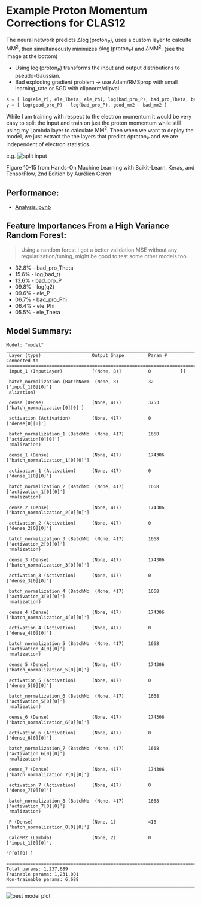 # Example Proton Momentum Corrections for CLAS12

The neural network predicts $\Delta \log(\text{proton}_P)$, uses a custom layer to calculte $\text{MM}^2$, then simultaneously minimizes $\Delta \log(\text{proton}_P)$ and $\Delta \text{MM}^2$. (see the image at the bottom)
* Using $\log(\text{proton}_P)$ transforms the input and output distributions to pseudo-Gaussian.
* Bad exploding gradient problem -> use Adam/RMSprop with small learning_rate or SGD with clipnorm/clipval

```python
X = [ log(ele_P), ele_Theta, ele_Phi, log(bad_pro_P), bad_pro_Theta, bad_pro_Phi, log(bad_Q2), log(bad_t) ]
y = [ log(good_pro_P) - log(bad_pro_P), good_mm2 - bad_mm2 ]
```

While I am training with respect to the electron momentum it would be very easy to split the input and train on just the proton momentum while still using my Lambda layer to calculate $\text{MM}^2$. Then when we want to deploy the model, we just extract the the layers that predict $\Delta \text{proton}_P$ and we are independent of electron statistics.

e.g.
![split input](split_input.png)

Figure 10-15 from Hands-On Machine Learning with Scikit-Learn, Keras, and TensorFlow, 2nd Edition by Aurélien Géron

## Performance:
* [Analysis.ipynb](analysis.ipynb)

## Feature Importances From a High Variance Random Forest:
> Using a random forest I got a better validation MSE without any regularization/tuning, might be good to test some other models too.
* 32.8% - bad_pro_Theta 
* 15.6% - log(bad_t) 
* 13.6% - bad_pro_P 
* 09.8% - log(q2) 
* 09.6% - ele_P 
* 06.7% - bad_pro_Phi 
* 06.4% - ele_Phi 
* 05.5% - ele_Theta 



## Model Summary:
```
Model: "model"
__________________________________________________________________________________________________
 Layer (type)                   Output Shape         Param #     Connected to                     
==================================================================================================
 input_1 (InputLayer)           [(None, 8)]          0           []                               
                                                                                                  
 batch_normalization (BatchNorm  (None, 8)           32          ['input_1[0][0]']                
 alization)                                                                                       
                                                                                                  
 dense (Dense)                  (None, 417)          3753        ['batch_normalization[0][0]']    
                                                                                                  
 activation (Activation)        (None, 417)          0           ['dense[0][0]']                  
                                                                                                  
 batch_normalization_1 (BatchNo  (None, 417)         1668        ['activation[0][0]']             
 rmalization)                                                                                     
                                                                                                  
 dense_1 (Dense)                (None, 417)          174306      ['batch_normalization_1[0][0]']  
                                                                                                  
 activation_1 (Activation)      (None, 417)          0           ['dense_1[0][0]']                
                                                                                                  
 batch_normalization_2 (BatchNo  (None, 417)         1668        ['activation_1[0][0]']           
 rmalization)                                                                                     
                                                                                                  
 dense_2 (Dense)                (None, 417)          174306      ['batch_normalization_2[0][0]']  
                                                                                                  
 activation_2 (Activation)      (None, 417)          0           ['dense_2[0][0]']                
                                                                                                  
 batch_normalization_3 (BatchNo  (None, 417)         1668        ['activation_2[0][0]']           
 rmalization)                                                                                     
                                                                                                  
 dense_3 (Dense)                (None, 417)          174306      ['batch_normalization_3[0][0]']  
                                                                                                  
 activation_3 (Activation)      (None, 417)          0           ['dense_3[0][0]']                
                                                                                                  
 batch_normalization_4 (BatchNo  (None, 417)         1668        ['activation_3[0][0]']           
 rmalization)                                                                                     
                                                                                                  
 dense_4 (Dense)                (None, 417)          174306      ['batch_normalization_4[0][0]']  
                                                                                                  
 activation_4 (Activation)      (None, 417)          0           ['dense_4[0][0]']                
                                                                                                  
 batch_normalization_5 (BatchNo  (None, 417)         1668        ['activation_4[0][0]']           
 rmalization)                                                                                     
                                                                                                  
 dense_5 (Dense)                (None, 417)          174306      ['batch_normalization_5[0][0]']  
                                                                                                  
 activation_5 (Activation)      (None, 417)          0           ['dense_5[0][0]']                
                                                                                                  
 batch_normalization_6 (BatchNo  (None, 417)         1668        ['activation_5[0][0]']           
 rmalization)                                                                                     
                                                                                                  
 dense_6 (Dense)                (None, 417)          174306      ['batch_normalization_6[0][0]']  
                                                                                                  
 activation_6 (Activation)      (None, 417)          0           ['dense_6[0][0]']                
                                                                                                  
 batch_normalization_7 (BatchNo  (None, 417)         1668        ['activation_6[0][0]']           
 rmalization)                                                                                     
                                                                                                  
 dense_7 (Dense)                (None, 417)          174306      ['batch_normalization_7[0][0]']  
                                                                                                  
 activation_7 (Activation)      (None, 417)          0           ['dense_7[0][0]']                
                                                                                                  
 batch_normalization_8 (BatchNo  (None, 417)         1668        ['activation_7[0][0]']           
 rmalization)                                                                                     
                                                                                                  
 P (Dense)                      (None, 1)            418         ['batch_normalization_8[0][0]']  
                                                                                                  
 CalcMM2 (Lambda)               (None, 2)            0           ['input_1[0][0]',                
                                                                  'P[0][0]']                      
                                                                                                  
==================================================================================================
Total params: 1,237,689
Trainable params: 1,231,001
Non-trainable params: 6,688
__________________________________________________________________________________________________
```

![best model plot](models/best_model.png)

